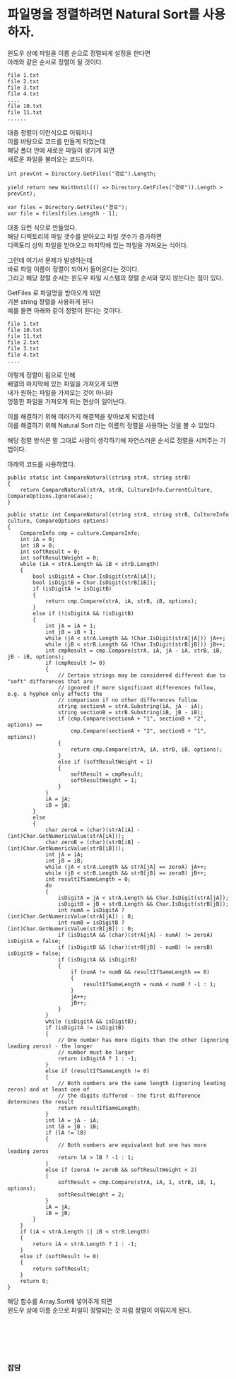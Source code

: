# 파일명을 정렬하려면 Natural Sort를 사용하자.  

윈도우 상에 파일을 이름 순으로 정렬되게 설정을 한다면  
아래와 같은 순서로 정렬이 될 것이다.
```
file 1.txt
file 2.txt
file 3.txt
file 4.txt
....
file 10.txt
file 11.txt
......
```

대충 정렬이 이런식으로 이뤄지니  
이를 바탕으로 코드를 만들게 되었는데  
해당 폴더 안에 새로운 파일이 생기게 되면  
새로운 파일을 불러오는 코드이다.  

```
int prevCnt = Directory.GetFiles("경로").Length;

yield return new WaitUntil(() => Directory.GetFiles("경로")).Length > prevCnt);

var files = Directory.GetFiles("경로");
var file = files[files.Length - 1];
```

대충 요런 식으로 만들었다.  
해당 디렉토리의 파일 갯수를 받아오고
파일 갯수가 증가하면  
디렉토리 상의 파일을 받아오고 마지막에 있는 파일을 가져오는 식이다.  

그런데 여기서 문제가 발생하는데  
바로 파일 이름이 정렬이 되어서 들어온다는 것이다.  
그리고 해당 정렬 순서는 윈도우 파일 시스템의 정렬 순서와 맞지 않는다는 점이 있다.  

GetFiles 로 파일명을 받아오게 되면  
기본 string 정렬을 사용하게 된다  
예를 들면 아래와 같이 정렬이 된다는 것이다.  

```
file 1.txt
file 10.txt
file 11.txt
file 2.txt
file 3.txt
file 4.txt
....
```

이렇게 정렬이 됨으로 인해  
배열의 마지막에 있는 파일을 가져오게 되면  
내가 원하는 파일을 가져오는 것이 아니라  
엉뚱한 파일을 가져오게 되는 현상이 일어난다.  

이를 해결하기 위해 여러가지 해결책을 찾아보게 되었는데  
이를 해결하기 위해 Natural Sort 라는 이름의 정렬을 사용하는 것을 볼 수 있었다.  

해당 정렬 방식은 말 그대로 사람이 생각하기에 자연스러운 순서로 정렬을 시켜주는 기법이다.  

아래의 코드를 사용하였다.  

```
public static int CompareNatural(string strA, string strB)
{
    return CompareNatural(strA, strB, CultureInfo.CurrentCulture, CompareOptions.IgnoreCase);
}

public static int CompareNatural(string strA, string strB, CultureInfo culture, CompareOptions options)
{
    CompareInfo cmp = culture.CompareInfo;
    int iA = 0;
    int iB = 0;
    int softResult = 0;
    int softResultWeight = 0;
    while (iA < strA.Length && iB < strB.Length)
    {
        bool isDigitA = Char.IsDigit(strA[iA]);
        bool isDigitB = Char.IsDigit(strB[iB]);
        if (isDigitA != isDigitB)
        {
            return cmp.Compare(strA, iA, strB, iB, options);
        }
        else if (!isDigitA && !isDigitB)
        {
            int jA = iA + 1;
            int jB = iB + 1;
            while (jA < strA.Length && !Char.IsDigit(strA[jA])) jA++;
            while (jB < strB.Length && !Char.IsDigit(strB[jB])) jB++;
            int cmpResult = cmp.Compare(strA, iA, jA - iA, strB, iB, jB - iB, options);
            if (cmpResult != 0)
            {
                // Certain strings may be considered different due to "soft" differences that are
                // ignored if more significant differences follow, e.g. a hyphen only affects the
                // comparison if no other differences follow
                string sectionA = strA.Substring(iA, jA - iA);
                string sectionB = strB.Substring(iB, jB - iB);
                if (cmp.Compare(sectionA + "1", sectionB + "2", options) ==
                    cmp.Compare(sectionA + "2", sectionB + "1", options))
                {
                    return cmp.Compare(strA, iA, strB, iB, options);
                }
                else if (softResultWeight < 1)
                {
                    softResult = cmpResult;
                    softResultWeight = 1;
                }
            }
            iA = jA;
            iB = jB;
        }
        else
        {
            char zeroA = (char)(strA[iA] - (int)Char.GetNumericValue(strA[iA]));
            char zeroB = (char)(strB[iB] - (int)Char.GetNumericValue(strB[iB]));
            int jA = iA;
            int jB = iB;
            while (jA < strA.Length && strA[jA] == zeroA) jA++;
            while (jB < strB.Length && strB[jB] == zeroB) jB++;
            int resultIfSameLength = 0;
            do
            {
                isDigitA = jA < strA.Length && Char.IsDigit(strA[jA]);
                isDigitB = jB < strB.Length && Char.IsDigit(strB[jB]);
                int numA = isDigitA ? (int)Char.GetNumericValue(strA[jA]) : 0;
                int numB = isDigitB ? (int)Char.GetNumericValue(strB[jB]) : 0;
                if (isDigitA && (char)(strA[jA] - numA) != zeroA) isDigitA = false;
                if (isDigitB && (char)(strB[jB] - numB) != zeroB) isDigitB = false;
                if (isDigitA && isDigitB)
                {
                    if (numA != numB && resultIfSameLength == 0)
                    {
                        resultIfSameLength = numA < numB ? -1 : 1;
                    }
                    jA++;
                    jB++;
                }
            }
            while (isDigitA && isDigitB);
            if (isDigitA != isDigitB)
            {
                // One number has more digits than the other (ignoring leading zeros) - the longer
                // number must be larger
                return isDigitA ? 1 : -1;
            }
            else if (resultIfSameLength != 0)
            {
                // Both numbers are the same length (ignoring leading zeros) and at least one of
                // the digits differed - the first difference determines the result
                return resultIfSameLength;
            }
            int lA = jA - iA;
            int lB = jB - iB;
            if (lA != lB)
            {
                // Both numbers are equivalent but one has more leading zeros
                return lA > lB ? -1 : 1;
            }
            else if (zeroA != zeroB && softResultWeight < 2)
            {
                softResult = cmp.Compare(strA, iA, 1, strB, iB, 1, options);
                softResultWeight = 2;
            }
            iA = jA;
            iB = jB;
        }
    }
    if (iA < strA.Length || iB < strB.Length)
    {
        return iA < strA.Length ? 1 : -1;
    }
    else if (softResult != 0)
    {
        return softResult;
    }
    return 0;
}
```

해당 함수를 Array.Sort에 넣어주게 되면  
윈도우 상에 이름 순으로 파일이 정렬되는 것 처럼 정렬이 이뤄지게 된다.  
</br>
</br>
</br>
</br>
</br>

### 잡담
```
```